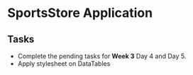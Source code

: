 # SportsStore Application

## Tasks
- Complete the pending tasks for **Week 3** Day 4 and Day 5.
- Apply stylesheet on DataTables